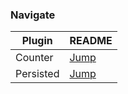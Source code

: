 ### Navigate

| Plugin    | README       |
| --------- | ------------ |
| Counter   | [Jump][exco] |
| Persisted | [Jump][expe] |

[exco]: https://github.com/2qp/o/tree/master/example/counter
[expe]: https://github.com/2qp/o/tree/master/example/extended